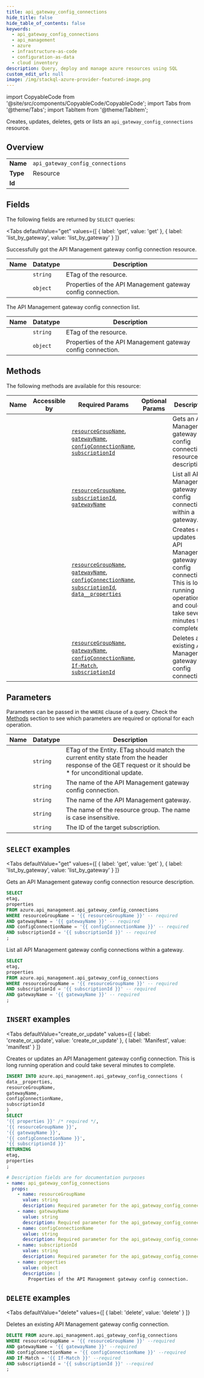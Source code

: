 ```yaml
--- 
title: api_gateway_config_connections
hide_title: false
hide_table_of_contents: false
keywords:
  - api_gateway_config_connections
  - api_management
  - azure
  - infrastructure-as-code
  - configuration-as-data
  - cloud inventory
description: Query, deploy and manage azure resources using SQL
custom_edit_url: null
image: /img/stackql-azure-provider-featured-image.png
---
```


import CopyableCode from '@site/src/components/CopyableCode/CopyableCode';
import Tabs from '@theme/Tabs';
import TabItem from '@theme/TabItem';

Creates, updates, deletes, gets or lists an <code>api_gateway_config_connections</code> resource.

## Overview
<table><tbody>
<tr><td><b>Name</b></td><td><code>api_gateway_config_connections</code></td></tr>
<tr><td><b>Type</b></td><td>Resource</td></tr>
<tr><td><b>Id</b></td><td><CopyableCode code="azure.api_management.api_gateway_config_connections" /></td></tr>
</tbody></table>

## Fields

The following fields are returned by `SELECT` queries:

<Tabs
    defaultValue="get"
    values={[
        { label: 'get', value: 'get' },
        { label: 'list_by_gateway', value: 'list_by_gateway' }
    ]}
>
<TabItem value="get">

Successfully got the API Management gateway config connection resource.

<table>
<thead>
    <tr>
    <th>Name</th>
    <th>Datatype</th>
    <th>Description</th>
    </tr>
</thead>
<tbody>
<tr>
    <td><CopyableCode code="etag" /></td>
    <td><code>string</code></td>
    <td>ETag of the resource.</td>
</tr>
<tr>
    <td><CopyableCode code="properties" /></td>
    <td><code>object</code></td>
    <td>Properties of the API Management gateway config connection.</td>
</tr>
</tbody>
</table>
</TabItem>
<TabItem value="list_by_gateway">

The API Management gateway config connection list.

<table>
<thead>
    <tr>
    <th>Name</th>
    <th>Datatype</th>
    <th>Description</th>
    </tr>
</thead>
<tbody>
<tr>
    <td><CopyableCode code="etag" /></td>
    <td><code>string</code></td>
    <td>ETag of the resource.</td>
</tr>
<tr>
    <td><CopyableCode code="properties" /></td>
    <td><code>object</code></td>
    <td>Properties of the API Management gateway config connection.</td>
</tr>
</tbody>
</table>
</TabItem>
</Tabs>

## Methods

The following methods are available for this resource:

<table>
<thead>
    <tr>
    <th>Name</th>
    <th>Accessible by</th>
    <th>Required Params</th>
    <th>Optional Params</th>
    <th>Description</th>
    </tr>
</thead>
<tbody>
<tr>
    <td><a href="#get"><CopyableCode code="get" /></a></td>
    <td><CopyableCode code="select" /></td>
    <td><a href="#parameter-resourceGroupName"><code>resourceGroupName</code></a>, <a href="#parameter-gatewayName"><code>gatewayName</code></a>, <a href="#parameter-configConnectionName"><code>configConnectionName</code></a>, <a href="#parameter-subscriptionId"><code>subscriptionId</code></a></td>
    <td></td>
    <td>Gets an API Management gateway config connection resource description.</td>
</tr>
<tr>
    <td><a href="#list_by_gateway"><CopyableCode code="list_by_gateway" /></a></td>
    <td><CopyableCode code="select" /></td>
    <td><a href="#parameter-resourceGroupName"><code>resourceGroupName</code></a>, <a href="#parameter-subscriptionId"><code>subscriptionId</code></a>, <a href="#parameter-gatewayName"><code>gatewayName</code></a></td>
    <td></td>
    <td>List all API Management gateway config connections within a gateway.</td>
</tr>
<tr>
    <td><a href="#create_or_update"><CopyableCode code="create_or_update" /></a></td>
    <td><CopyableCode code="insert" /></td>
    <td><a href="#parameter-resourceGroupName"><code>resourceGroupName</code></a>, <a href="#parameter-gatewayName"><code>gatewayName</code></a>, <a href="#parameter-configConnectionName"><code>configConnectionName</code></a>, <a href="#parameter-subscriptionId"><code>subscriptionId</code></a>, <a href="#parameter-data__properties"><code>data__properties</code></a></td>
    <td></td>
    <td>Creates or updates an API Management gateway config connection. This is long running operation and could take several minutes to complete.</td>
</tr>
<tr>
    <td><a href="#delete"><CopyableCode code="delete" /></a></td>
    <td><CopyableCode code="delete" /></td>
    <td><a href="#parameter-resourceGroupName"><code>resourceGroupName</code></a>, <a href="#parameter-gatewayName"><code>gatewayName</code></a>, <a href="#parameter-configConnectionName"><code>configConnectionName</code></a>, <a href="#parameter-If-Match"><code>If-Match</code></a>, <a href="#parameter-subscriptionId"><code>subscriptionId</code></a></td>
    <td></td>
    <td>Deletes an existing API Management gateway config connection.</td>
</tr>
</tbody>
</table>

## Parameters

Parameters can be passed in the `WHERE` clause of a query. Check the [Methods](#methods) section to see which parameters are required or optional for each operation.

<table>
<thead>
    <tr>
    <th>Name</th>
    <th>Datatype</th>
    <th>Description</th>
    </tr>
</thead>
<tbody>
<tr id="parameter-If-Match">
    <td><CopyableCode code="If-Match" /></td>
    <td><code>string</code></td>
    <td>ETag of the Entity. ETag should match the current entity state from the header response of the GET request or it should be * for unconditional update.</td>
</tr>
<tr id="parameter-configConnectionName">
    <td><CopyableCode code="configConnectionName" /></td>
    <td><code>string</code></td>
    <td>The name of the API Management gateway config connection.</td>
</tr>
<tr id="parameter-gatewayName">
    <td><CopyableCode code="gatewayName" /></td>
    <td><code>string</code></td>
    <td>The name of the API Management gateway.</td>
</tr>
<tr id="parameter-resourceGroupName">
    <td><CopyableCode code="resourceGroupName" /></td>
    <td><code>string</code></td>
    <td>The name of the resource group. The name is case insensitive.</td>
</tr>
<tr id="parameter-subscriptionId">
    <td><CopyableCode code="subscriptionId" /></td>
    <td><code>string</code></td>
    <td>The ID of the target subscription.</td>
</tr>
</tbody>
</table>

## `SELECT` examples

<Tabs
    defaultValue="get"
    values={[
        { label: 'get', value: 'get' },
        { label: 'list_by_gateway', value: 'list_by_gateway' }
    ]}
>
<TabItem value="get">

Gets an API Management gateway config connection resource description.

```sql
SELECT
etag,
properties
FROM azure.api_management.api_gateway_config_connections
WHERE resourceGroupName = '{{ resourceGroupName }}' -- required
AND gatewayName = '{{ gatewayName }}' -- required
AND configConnectionName = '{{ configConnectionName }}' -- required
AND subscriptionId = '{{ subscriptionId }}' -- required
;
```
</TabItem>
<TabItem value="list_by_gateway">

List all API Management gateway config connections within a gateway.

```sql
SELECT
etag,
properties
FROM azure.api_management.api_gateway_config_connections
WHERE resourceGroupName = '{{ resourceGroupName }}' -- required
AND subscriptionId = '{{ subscriptionId }}' -- required
AND gatewayName = '{{ gatewayName }}' -- required
;
```
</TabItem>
</Tabs>


## `INSERT` examples

<Tabs
    defaultValue="create_or_update"
    values={[
        { label: 'create_or_update', value: 'create_or_update' },
        { label: 'Manifest', value: 'manifest' }
    ]}
>
<TabItem value="create_or_update">

Creates or updates an API Management gateway config connection. This is long running operation and could take several minutes to complete.

```sql
INSERT INTO azure.api_management.api_gateway_config_connections (
data__properties,
resourceGroupName,
gatewayName,
configConnectionName,
subscriptionId
)
SELECT 
'{{ properties }}' /* required */,
'{{ resourceGroupName }}',
'{{ gatewayName }}',
'{{ configConnectionName }}',
'{{ subscriptionId }}'
RETURNING
etag,
properties
;
```
</TabItem>
<TabItem value="manifest">

```yaml
# Description fields are for documentation purposes
- name: api_gateway_config_connections
  props:
    - name: resourceGroupName
      value: string
      description: Required parameter for the api_gateway_config_connections resource.
    - name: gatewayName
      value: string
      description: Required parameter for the api_gateway_config_connections resource.
    - name: configConnectionName
      value: string
      description: Required parameter for the api_gateway_config_connections resource.
    - name: subscriptionId
      value: string
      description: Required parameter for the api_gateway_config_connections resource.
    - name: properties
      value: object
      description: |
        Properties of the API Management gateway config connection.
```
</TabItem>
</Tabs>


## `DELETE` examples

<Tabs
    defaultValue="delete"
    values={[
        { label: 'delete', value: 'delete' }
    ]}
>
<TabItem value="delete">

Deletes an existing API Management gateway config connection.

```sql
DELETE FROM azure.api_management.api_gateway_config_connections
WHERE resourceGroupName = '{{ resourceGroupName }}' --required
AND gatewayName = '{{ gatewayName }}' --required
AND configConnectionName = '{{ configConnectionName }}' --required
AND If-Match = '{{ If-Match }}' --required
AND subscriptionId = '{{ subscriptionId }}' --required
;
```
</TabItem>
</Tabs>
